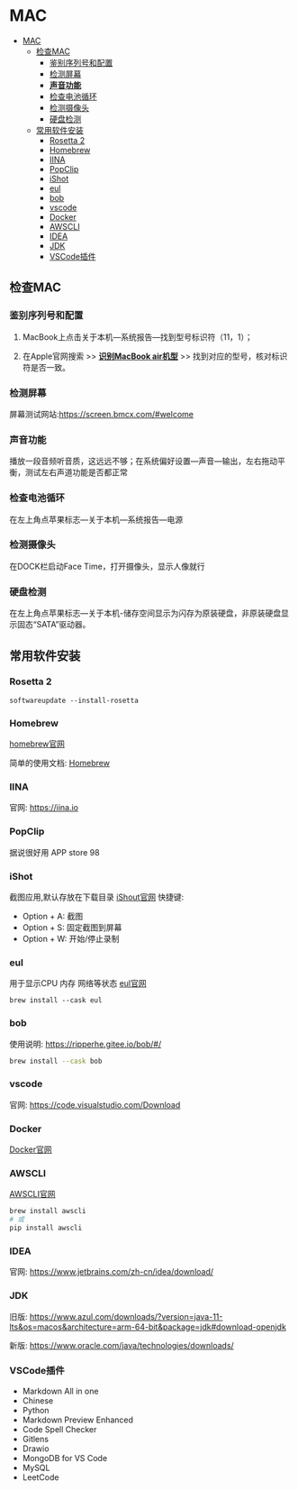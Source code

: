 # MAC
- [MAC](#mac)
  - [检查MAC](#检查mac)
    - [鉴别序列号和配置](#鉴别序列号和配置)
    - [检测屏幕](#检测屏幕)
    - [**声音功能**](#声音功能)
    - [检查电池循环](#检查电池循环)
    - [检测摄像头](#检测摄像头)
    - [硬盘检测](#硬盘检测)
  - [常用软件安装](#常用软件安装)
    - [Rosetta 2](#rosetta-2)
    - [Homebrew](#homebrew)
    - [IINA](#iina)
    - [PopClip](#popclip)
    - [iShot](#ishot)
    - [eul](#eul)
    - [bob](#bob)
    - [vscode](#vscode)
    - [Docker](#docker)
    - [AWSCLI](#awscli)
    - [IDEA](#idea)
    - [JDK](#jdk)
    - [VSCode插件](#vscode插件)
## 检查MAC

### 鉴别序列号和配置

1.   MacBook上点击关于本机—系统报告—找到型号标识符（11，1）；

2.   在Apple官网搜索 >> **[识别MacBook air机型](https://support.apple.com/zh-cn/HT201862)** >> 找到对应的型号，核对标识符是否一致。

### 检测屏幕

屏幕测试网站:https://screen.bmcx.com/#welcome

### **声音功能**

播放一段音频听音质，这远远不够；在系统偏好设置—声音—输出，左右拖动平衡，测试左右声道功能是否都正常

### 检查电池循环

在左上角点苹果标志—关于本机—系统报告—电源

### 检测摄像头

在DOCK栏启动Face Time，打开摄像头，显示人像就行

### 硬盘检测

在左上角点苹果标志—关于本机-储存空间显示为闪存为原装硬盘，非原装硬盘显示固态“SATA”驱动器。


## 常用软件安装

### Rosetta 2

```shell
softwareupdate --install-rosetta
```

### Homebrew

[homebrew官网](https://brew.sh/index_zh-cn)

简单的使用文档: [Homebrew](./Homebrew.md)

### IINA

官网: https://iina.io

### PopClip

据说很好用 APP store 98
### iShot

截图应用,默认存放在下载目录
[iShout官网](https://www.better365.cn/ishot.html)
快捷键: 
- Option + A: 截图
- Option + S: 固定截图到屏幕
- Option + W: 开始/停止录制

### eul
用于显示CPU 内存 网络等状态
[eul官网](https://github.com/gao-sun/eul)

```shell
brew install --cask eul
```

### bob

使用说明: https://ripperhe.gitee.io/bob/#/

```bash
brew install --cask bob
```
### vscode

官网: https://code.visualstudio.com/Download

### Docker

[Docker官网](https://docs.docker.com/desktop/mac/apple-silicon/)

### AWSCLI

[AWSCLI官网](https://aws.amazon.com/cn/cli/)

```bash
brew install awscli
# 或
pip install awscli
```

### IDEA

官网: https://www.jetbrains.com/zh-cn/idea/download/

### JDK

旧版:
https://www.azul.com/downloads/?version=java-11-lts&os=macos&architecture=arm-64-bit&package=jdk#download-openjdk

新版:
https://www.oracle.com/java/technologies/downloads/

### VSCode插件
- Markdown All in one
- Chinese
- Python
- Markdown Preview Enhanced
- Code Spell Checker
- Gitlens
- Drawio
- MongoDB for VS Code
- MySQL
- LeetCode




